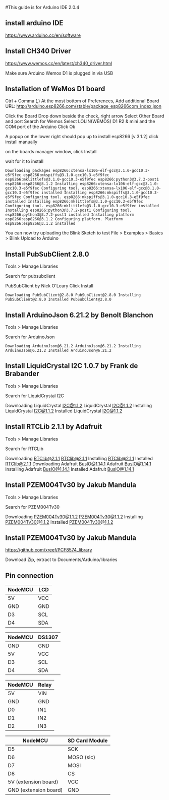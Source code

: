 #This guide is for Arduino IDE 2.0.4
## install arduino IDE
https://www.arduino.cc/en/software

## Install CH340 Driver
https://www.wemos.cc/en/latest/ch340_driver.html

Make sure Arduino Wemos D1 is plugged in via USB
## Installation of WeMos D1 board
Ctrl + Comma (,)
At the most bottom of Preferences,
Add additional Board URL: http://arduino.esp8266.com/stable/package_esp8266com_index.json

Click the Board Drop down beside the check, right arrow
Select Other Board and port
Search for Wemos
Select LOLIN(WEMOS) D1 R2 & mini
and the COM port of the Arduino 
Click Ok

A popup on the lower right should pop up to install esp8266 [v 3.1.2]
click install manually

on the boards manager window, click Install

wait for it to install

``
Downloading packages
esp8266:xtensa-lx106-elf-gcc@3.1.0-gcc10.3-e5f9fec
esp8266:mkspiffs@3.1.0-gcc10.3-e5f9fec
esp8266:mklittlefs@3.1.0-gcc10.3-e5f9fec
esp8266:python3@3.7.2-post1
esp8266:esp8266@3.1.2
Installing esp8266:xtensa-lx106-elf-gcc@3.1.0-gcc10.3-e5f9fec
Configuring tool.
esp8266:xtensa-lx106-elf-gcc@3.1.0-gcc10.3-e5f9fec installed
Installing esp8266:mkspiffs@3.1.0-gcc10.3-e5f9fec
Configuring tool.
esp8266:mkspiffs@3.1.0-gcc10.3-e5f9fec installed
Installing esp8266:mklittlefs@3.1.0-gcc10.3-e5f9fec
Configuring tool.
esp8266:mklittlefs@3.1.0-gcc10.3-e5f9fec installed
Installing esp8266:python3@3.7.2-post1
Configuring tool.
esp8266:python3@3.7.2-post1 installed
Installing platform esp8266:esp8266@3.1.2
Configuring platform.
Platform esp8266:esp8266@3.1.2 installed
``

You can now try uploading the Blink Sketch to test
File > Examples > Basics > Blink
Upload to Arduino


## Install PubSubClient 2.8.0
Tools > Manage Libraries

Search for pubsubclient

PubSubClient by Nick O'Leary
Click Install

``
Downloading PubSubClient@2.8.0
PubSubClient@2.8.0
Installing PubSubClient@2.8.0
Installed PubSubClient@2.8.0
``


## Install ArduinoJson 6.21.2 by Benolt Blanchon
Tools > Manage Libraries

Search for ArduinoJson


``
Downloading ArduinoJson@6.21.2
ArduinoJson@6.21.2
Installing ArduinoJson@6.21.2
Installed ArduinoJson@6.21.2
``

## Install LiquidCrystal I2C 1.0.7 by Frank de Brabander

Tools > Manage Libraries

Search for LiquidCrystal I2C

Downloading LiquidCrystal I2C@1.1.2
LiquidCrystal I2C@1.1.2
Installing LiquidCrystal I2C@1.1.2
Installed LiquidCrystal I2C@1.1.2

## Install RTCLib 2.1.1 by Adafruit

Tools > Manage Libraries

Search for RTCLib

Downloading RTClib@2.1.1
RTClib@2.1.1
Installing RTClib@2.1.1
Installed RTClib@2.1.1
Downloading Adafruit BusIO@1.14.1
Adafruit BusIO@1.14.1
Installing Adafruit BusIO@1.14.1
Installed Adafruit BusIO@1.14.1

## Install PZEM004Tv30 by Jakub Mandula

Tools > Manage Libraries

Search for PZEM004Tv30

Downloading PZEM004Tv30@1.1.2
PZEM004Tv30@1.1.2
Installing PZEM004Tv30@1.1.2
Installed PZEM004Tv30@1.1.2

## Install PZEM004Tv30 by Jakub Mandula
https://github.com/xreef/PCF8574_library

Download Zip, extract to Documents/Arduino/libraries

## Pin connection

| NodeMCU | LCD |
|---------|-----|
| 5V      | VCC |
| GND     | GND |
| D3      | SCL |
| D4      | SDA |

| NodeMCU | DS1307 |
|---------|--------|
| GND     | GND    |
| 5V      | VCC    |
| D3      | SCL    |
| D4      | SDA    |

| NodeMCU | Relay |
|---------|-------|
| 5V      | VIN   |
| GND     | GND   |
| D0      | IN1   |
| D1      | IN2   |
| D2      | IN3   | 

| NodeMCU               | SD Card Module |
|-----------------------|----------------|
| D5                    | SCK            |
| D6                    | MOSO (sic)     |
| D7                    | MOSI           |
| D8                    | CS             |
| 5V (extension board)  | VCC            |
| GND (extension board) | GND            |